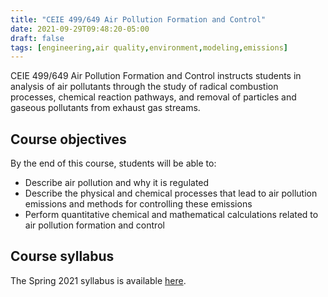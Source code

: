 ```yaml
---
title: "CEIE 499/649 Air Pollution Formation and Control"
date: 2021-09-29T09:48:20-05:00
draft: false
tags: [engineering,air quality,environment,modeling,emissions]
---
```


CEIE 499/649 Air Pollution Formation and Control instructs students in analysis of air pollutants through the study of radical combustion processes, chemical reaction pathways, and removal of particles and gaseous pollutants from exhaust gas streams.

## Course objectives
By the end of this course, students will be able to:
 - Describe air pollution and why it is regulated
 - Describe the physical and chemical processes that lead to air pollution emissions and methods for controlling these emissions
 - Perform quantitative chemical and mathematical calculations related to air pollution formation and control

## Course syllabus
The Spring 2021 syllabus is available [here](https://www.dropbox.com/s/ekzaye8dp873rot/CEIE_499_649_Syllabus20210119.pdf?dl=0).




